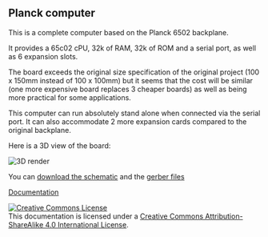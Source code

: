 ## Planck computer

This is a complete computer based on the Planck 6502 backplane.

It provides a 65c02 cPU, 32k of RAM, 32k of ROM and a serial port, as well as 6 expansion slots.

The board exceeds the original size specification of the original project (100 x 150mm instead of 100 x 100mm) but it seems that the cost will be similar (one more expensive board replaces 3 cheaper boards) as well as being more practical for some applications.

This computer can run absolutely stand alone when connected via the serial port. It can also accommodate 2 more expansion cards compared to the original backplane.

Here is a 3D view of the board:


![3D render](https://planck-6502.com/fabrication/io_board-3D_top.png)

You can [download the schematic](https://gitlab.com/planck-6502/planck-6502/-/jobs/artifacts/develop/raw/Hardware/Fabrication/Schematic.pdf?job=io_out) and the [gerber files](https://gitlab.com/planck-6502/planck-6502/-/jobs/artifacts/develop/raw/Hardware/Fabrication/gerbers.zip?job=io_out)

[Documentation](https://planck6502.com/Hardware/io/)


<a rel="license" href="http://creativecommons.org/licenses/by-sa/4.0/"><img alt="Creative Commons License" style="border-width:0" src="https://i.creativecommons.org/l/by-sa/4.0/88x31.png" /></a><br />This documentation is licensed under a <a rel="license" href="http://creativecommons.org/licenses/by-sa/4.0/">Creative Commons Attribution-ShareAlike 4.0 International License</a>.